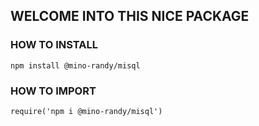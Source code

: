 ## WELCOME INTO THIS NICE PACKAGE

### HOW TO INSTALL
```
npm install @mino-randy/misql

```
### HOW TO IMPORT 
```
require('npm i @mino-randy/misql')

```
